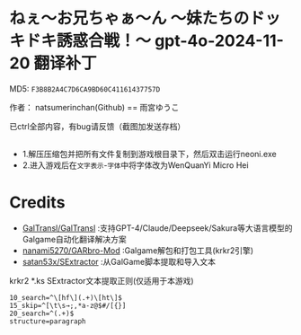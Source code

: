 # ねぇ～お兄ちゃぁ～ん ～妹たちのドッキドキ誘惑合戦！～ gpt-4o-2024-11-20 翻译补丁

MD5: `F3B8B2A4C7D6CA9BD60C41161437757D`

作者： natsumerinchan(Github) == 雨宮ゆうこ

已ctrl全部内容，有bug请反馈（截图加发送存档）

## 
- 1.解压压缩包并把所有文件复制到游戏根目录下，然后双击运行neoni.exe
- 2.进入游戏后在`文字表示`-`字体`中将字体改为WenQuanYi Micro Hei

# Credits

- [GalTransl/GalTransl](https://github.com/GalTransl/GalTransl.git) :支持GPT-4/Claude/Deepseek/Sakura等大语言模型的Galgame自动化翻译解决方案
- [nanami5270/GARbro-Mod](https://github.com/nanami5270/GARbro-Mod.git) :Galgame解包和打包工具(krkr2引擎)
- [satan53x/SExtractor](https://github.com/satan53x/SExtractor.git) :从GalGame脚本提取和导入文本

krkr2 *.ks SExtractor文本提取正则(仅适用于本游戏)
```
10_search=^\[hf\](.+)\[ht\]$
15_skip=^[\t\s→;,*a-z@$#/[{}]
20_search=^(.+)$
structure=paragraph
```
